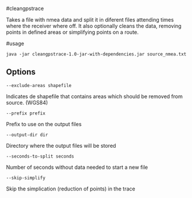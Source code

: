 #cleangpstrace

Takes a file with nmea data and split it in diferent files attending times where the receiver where off.
It also optionally cleans the data, removing points in defined areas or simplifying points on a route.


#usage


    java -jar cleangpstrace-1.0-jar-with-dependencies.jar source_nmea.txt

## Options

    --exclude-areas shapefile
Indicates de shapefile that contains areas which should be removed from source. (WGS84)

    --prefix prefix
Prefix to use on the output files

    --output-dir dir
Directory where the output files will be stored

    --seconds-to-split seconds
Number of seconds without data needed to start a new file

    --skip-simplify
Skip the simplication (reduction of points) in the trace
